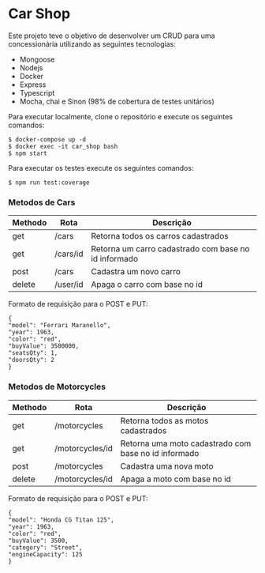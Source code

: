 # Car Shop

Este projeto teve o objetivo de desenvolver um CRUD para uma concessionária utilizando as seguintes tecnologias:
  - Mongoose
  - Nodejs
  - Docker
  - Express
  - Typescript
  - Mocha, chai e Sinon (98% de cobertura de testes unitários)

Para executar localmente, clone o repositório e execute os seguintes comandos:

```
$ docker-compose up -d
$ docker exec -it car_shop bash
$ npm start
```
Para executar os testes execute os seguintes comandos:

```
$ npm run test:coverage
```

### Metodos de Cars

|Methodo|Rota|Descrição|
| ------ | ------ | ----- |
|get|/cars|Retorna todos os carros cadastrados|
|get|/cars/id|Retorna um carro cadastrado com base no id informado|
|post|/cars|Cadastra um novo carro|
|delete|/user/id|Apaga o carro com base no id|

Formato de requisição para o POST e PUT:
```
{
"model": "Ferrari Maranello",
"year": 1963,
"color": "red",
"buyValue": 3500000,
"seatsQty": 1,
"doorsQty": 2
}
```

### Metodos de Motorcycles

|Methodo|Rota|Descrição|
| ------ | ------ | ----- |
|get|/motorcycles|Retorna todos as motos cadastrados|
|get|/motorcycles/id|Retorna uma moto cadastrado com base no id informado|
|post|/motorcycles|Cadastra uma nova moto|
|delete|/motorcycles/id|Apaga a moto com base no id|

Formato de requisição para o POST e PUT:
```
{
"model": "Honda CG Titan 125",
"year": 1963,
"color": "red",
"buyValue": 3500,
"category": "Street",
"engineCapacity": 125
}
```



